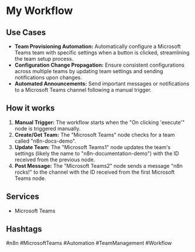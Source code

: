 # My Workflow

## Use Cases

- **Team Provisioning Automation:** Automatically configure a Microsoft Teams team with specific settings when a button is clicked, streamlining the team setup process.
- **Configuration Change Propagation:** Ensure consistent configurations across multiple teams by updating team settings and sending notifications upon changes.
- **Automated Announcements:**  Send important messages or notifications to a Microsoft Teams channel following a manual trigger.

## How it works

1.  **Manual Trigger:** The workflow starts when the "On clicking 'execute'" node is triggered manually.
2.  **Create/Get Team:** The "Microsoft Teams" node checks for a team called "n8n-docs-demo".
3.  **Update Team:** The "Microsoft Teams1" node updates the team's settings (likely the name to "n8n-documentation-demo") with the ID received from the previous node.
4.  **Post Message:** The "Microsoft Teams2" node sends a message "n8n rocks!" to the channel with the ID received from the first Microsoft Teams node.

## Services

*   Microsoft Teams

## Hashtags

#n8n #MicrosoftTeams #Automation #TeamManagement #Workflow
